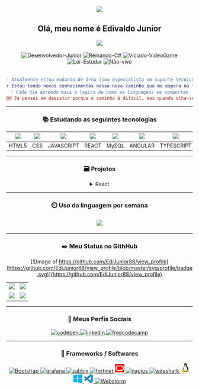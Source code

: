 <div align="center">
  
<img src="https://p0.piqsels.com/preview/920/519/697/abstract-php-c-analytics.jpg" width="50%">

<p align="center">
  <h2>Olá, meu nome é Edivaldo Junior</h2> 
  <img src="https://i.imgur.com/uzszOEy.gif" width="60px"> 
</p>
  
<img alt="Desenvolvedor-Junior" src="https://img.shields.io/badge/DESENVOLVEDOR-Junior-brightgreen">
<img alt="Reinando-C#" src="https://img.shields.io/badge/Reinando-C%23-blue">
<img alt="Viciado-VideoGame" src="https://img.shields.io/badge/Sou%20Muito%20Viciado-Video--Game-red">
<img alt="Ler-Estudar" src="https://img.shields.io/badge/Adoro%20ler%20e%20estudar-Ci%C3%AAncias-yellowgreen">
<img alt="Não-vivo" src="https://img.shields.io/badge/N%C3%A3o%20vivo%20sem-Tecnologia-green">

<br>  
<br>
 
  ```diff
- Atualmente estou mudando de área (sou especialista em suporte técnico, infraestrutura e monitoramento)
+ Estou tendo novos conhecimentos nesse novo caminho que me espera no front-end
! Cada dia aprendo mais a lógica de como as linguagens se comportam
@@ Já pensei em desistir porque o caminho é difícil, mas quando olha-se para trás a satisfação é bem maior @@  
```

<hr> 
  
<h3>📚 Estudando as seguintes tecnologias</h3>

| <img src="https://www.vectorlogo.zone/logos/w3_html5/w3_html5-icon.svg"> |  <img src="https://www.vectorlogo.zone/logos/w3_css/w3_css-icon.svg">  |  <img src="https://www.vectorlogo.zone/logos/javascript/javascript-icon.svg">  |  <img src="https://www.vectorlogo.zone/logos/reactjs/reactjs-icon.svg">  | <img src="https://www.vectorlogo.zone/logos/mysql/mysql-icon.svg">  | <img src="https://www.vectorlogo.zone/logos/angular/angular-icon.svg">  | <img src="https://www.vectorlogo.zone/logos/typescriptlang/typescriptlang-icon.svg">  |
| :-------------------: | :-------------------: | :-------------------: | :-------------------: |  :-------------------: |  :-------------------: |  :-------------------: |
| HTML5                 | CSS                   | JAVASCRIPT            | REACT                 |  MySQL                 |  ANGULAR               |  TYPESCRIPT               |

<hr>

<h3>🗃️ Projetos</h3>

<details>
  <summary>React</summary>
  <strong>Ninja List</strong> - https://hackathon-ninjalist.netlify.app/
  <strong>hashtag finder</strong> - https://projeto-hashtagfinder.netlify.app/
  <strong>App Envio de Dinheiro</strong> - https://edijunior88.github.io/NewTab_Academy_Projeto_Individual_React/
</details>

<hr>
 
<h3>⏲️ Uso da linguagem por semana<h3>
<figure>
<a href="https://wakatime.com"><img src="https://wakatime.com/share/@EdiJunior/d39b8024-59c9-4b8d-8c43-551f5e2565d6.png" width="400px" height="auto" /></a>
</figure>

<hr>
  
<h3>✒️ Meu Status no GithHub</h3>
 
[![Image of https://github.com/EdiJunior88/view_profile](https://github.com/EdiJunior88/view_profile/blob/master/svg/profile/badge.svg)](https://github.com/EdiJunior88/view_profile)

<table>
<tr>
<td>
<img src="https://github-readme-stats.vercel.app/api?username=edijunior88&show_icons=true&locale=pt-br&layout=default&theme=yeblu&">
</td>
<td>
<img src="http://github-readme-streak-stats.herokuapp.com?user=edijunior88&theme=github-dark&date_format=M%20j%5B%2C%20Y%5D">
</td>
</tr>
 
<tr align="center">
<td>
<img src="https://github-readme-stats.vercel.app/api/top-langs/?username=edijunior88&show_icons=true&locale=pt-br&layout=default&theme=jolly">
</td>
<td>
<img src="https://github-trophies.vercel.app/?username=EdiJunior88&theme=juicyfresh&column=3&margin-w=15&margin-h=15">
</td>
</tr>
</table>

<hr>
  
<h3>📩 Meus Perfis Sociais</h3>
<p>
<a href="https://codepen.io/edijunior88" target="blank">
<img align="center" src="https://cdn.jsdelivr.net/npm/simple-icons@3.0.1/icons/codepen.svg" alt="codepen" width="4.5%">
</a>

<a href="https://www.linkedin.com/in/edivaldo-junior/" target="blank">
<img align="center" src="https://cdn.jsdelivr.net/npm/simple-icons@3.0.1/icons/linkedin.svg" alt="linkedin" width="4.5%">
</a>

<a href="https://www.freecodecamp.org/portuguese/edijunior88" target="blank">
<img align="center" src="https://cdn.jsdelivr.net/npm/simple-icons@3.13.0/icons/freecodecamp.svg" alt="freecodecamp"width="6.5%">
</a>
</p>

<hr>
  
<h3>💾 Frameworks / Softwares</h3>

<p> 
<a href="https://getbootstrap.com/" target="_blank"> 
<img src="https://www.vectorlogo.zone/logos/getbootstrap/getbootstrap-icon.svg" alt="Bootstrap" width="5%"> 
</a>  

<a href="https://grafana.com" target="_blank"> 
<img src="https://www.vectorlogo.zone/logos/grafana/grafana-icon.svg" alt="grafana" width="5%"> 
</a>  

<a href="https://www.zabbix.com/" target="_blank"> 
<img src="https://www.vectorlogo.zone/logos/zabbix/zabbix-icon.svg" alt="zabbix" width="5%"> 
</a>
  
<a href="https://www.fortinet.com/" target="_blank"> 
<img src="https://raw.githubusercontent.com/simple-icons/simple-icons/4e2df6a35f61ab59c681ce872afd6a2c2fd8ed53/icons/fortinet.svg" alt="fortinet" width="5%"> 
</a>  
  
<a href="https://www.oracle.com/br/index.html" target="_blank"> 
<img src="https://raw.githubusercontent.com/fizzed/font-mfizz/ccff3ec9555918c0a67ed6b5f360af5841045e3e/src/svg/oracle-alt.svg" alt="oracle" width="5%"> 
</a>  
  
<a href="https://www.nagios.org/" target="_blank"> 
<img src="https://www.vectorlogo.zone/logos/nagios/nagios-icon.svg" alt="nagios" width="5%"> 
</a>
  
<a href="https://www.wireshark.org/" target="_blank"> 
<img src="https://raw.githubusercontent.com/maxogden/hexbin/90a6aae0ebb12d4ac9810f870b67100d913a18f4/vector/wireshark.svg" alt="wireshark" width="5%"> 
</a>
  
<a href="https://www.linux.org/" target="_blank"> 
<img src="https://raw.githubusercontent.com/devicons/devicon/master/icons/linux/linux-original.svg" alt="linux" width="5%"> 
</a> 
  
<a href="https://www.microsoft.com/pt-br/windows/?r=1" target="_blank"> 
<img src="https://raw.githubusercontent.com/devicons/devicon/2ae2a900d2f041da66e950e4d48052658d850630/icons/windows8/windows8-original.svg" alt="Windows" width="5%"> 
</a> 
  
<a href="https://code.visualstudio.com/" target="_blank"> 
<img src="https://raw.githubusercontent.com/devicons/devicon/2ae2a900d2f041da66e950e4d48052658d850630/icons/vscode/vscode-original.svg" alt="VSCode" width="5%"> 
</a> 
  
<a href="https://www.jetbrains.com/pt-br/webstorm/" target="_blank"> 
<img src="https://raw.githubusercontent.com/detain/svg-logos/780f25886640cef088af994181646db2f6b1a3f8/svg/webstorm-icon.svg" alt="Webstorm" width="5%"> 
</a> 
  
</p>
<div>
